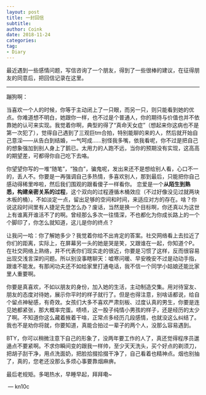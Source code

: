 ```yaml
---
layout: post
title: 一封回信
subtitle: 
author: Coink
date: 2018-11-24
categories:
tag:
- Diary
---
```


最近遇到一些感情问题，写信咨询了一个朋友，得到了一些很棒的建议，在征得朋友的同意后，把回信记录在这里。



---

蹦狗啊：



当喜欢一个人的时候，你等于主动闭上了一只眼，而另一只，则只能看到她的优点。你难道想不明白，她跟你一样，也不过是个普通人，你的期待与价值也并不依靠她的认可来实现。我觉着你啊，典型的得了“真命天女症”（想起来你这病也不是第一次犯了），觉得自己遇到了三观巨tm合拍，特别能聊的来的人，然后就开始自己意淫——从告白到结婚，一气呵成…...别怪我多嘴，依我看呢，你不过是把自己的想象强加到别人身上了鹅已。太用力的人跑不远，当你的预期没有实现，这高高的期望差，可都得你自己吃下去咯。



你望望你写的一堆“随笔”，“独白”，骗鬼呢，发出来还不是想给别人看，心口不一的，丢人不。你要是一再强调自己多热情，多喜欢别人，那到最后，只能把你自己感动得稀里哗啦，然后我们围观的跟看傻子一样看你。 恋爱是一个**从陌生到熟悉，构建亲密关系的过程**，这个双向的过程遵循木桶效应（不过好像没见过就两块木板的桶）。不如淡定一点，留出足够的空间和时间，来适应对方的存在。啥？你说这段时间里有人捷足先登怎么办？废话，当然是换一个目标啊，你还真以为这世上有谁离开谁活不了的啊。曾经那么多次一往情深，不也都化为你成长路上的一个个脚印了，你怎么就知道，这儿是你的终点？




让我问一哈：你了解她多少？我觉着你给不出肯定的答案。社交网络看上去拉近了你们的距离，实际上，在屏幕另一头的她是哭是笑，又跟谁在一起，你知道个P。在社交网络上熟络，并不代表你们现实走的很近，你要是习惯了这样，反而很容易出现交浅言深的问题。所以别没事瞎聊天：嘘寒问暖、早安晚安不过是动动手指，跟谁不能发。有那闲功夫还不如给家里打通电话，我不信一个同学小姑娘还能比家里人重要啊。



你要是真喜欢，不如以朋友的身份，加入她的生活，主动制造交集。用对待室友、朋友的态度对待她，展示你平时的样子就行了。但是也得注意，别啥话都说，给自个留点神秘感，有奇效。女孩们大多不喜欢严肃刻板、过度认真的男生，你要是连见她都紧张，那大概率完蛋。啧啧，这一股子纯情小男孩的样子，还是经历的太少了啊。不知道你这么藏着掖着干啥，正常点多经历几段感情，也就没这么纠结了。我也不是劝你将就，你要知道，真能合拍过一辈子的两个人，没那么容易遇到。



BTY，你可以稍微注意下自己的形象了，没两年要工作的人了，真还觉得程序员邋遢点不要紧啊。不求你瞬间变的跟我一样帅，至少天天洗头，买个好点的剃须刀，把胡子刮干净，用点洗面奶，把脸拾掇拾掇干净了，自己看着也精神点。烟也别抽了，真的，您老还没那么多烦心事要靠烟麻痹。



最后老规矩。多喝热水，早睡早起，拜拜嘞~





​																				— kn10c